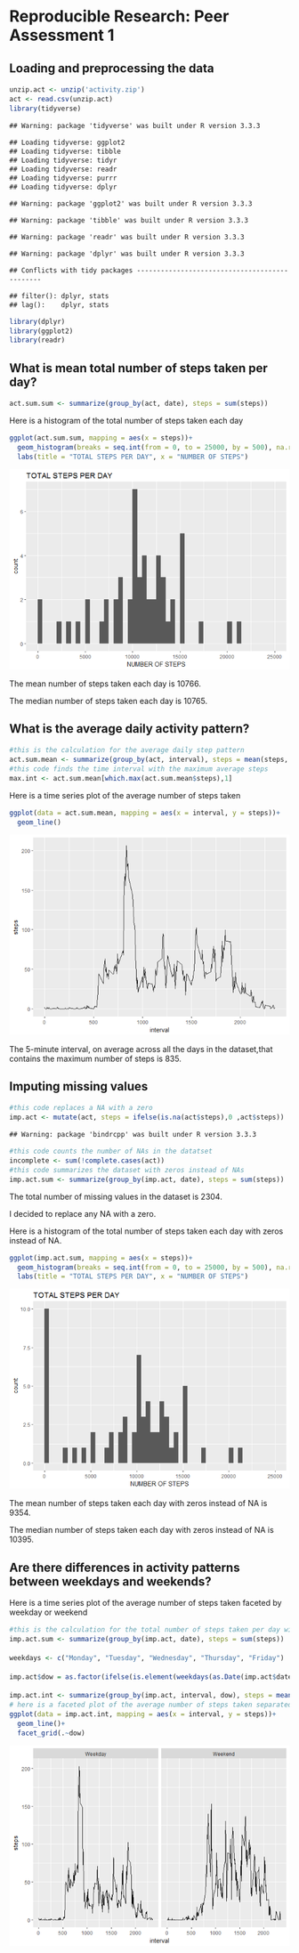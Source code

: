 # Reproducible Research: Peer Assessment 1


## Loading and preprocessing the data

```r
unzip.act <- unzip('activity.zip')
act <- read.csv(unzip.act)
library(tidyverse)
```

```
## Warning: package 'tidyverse' was built under R version 3.3.3
```

```
## Loading tidyverse: ggplot2
## Loading tidyverse: tibble
## Loading tidyverse: tidyr
## Loading tidyverse: readr
## Loading tidyverse: purrr
## Loading tidyverse: dplyr
```

```
## Warning: package 'ggplot2' was built under R version 3.3.3
```

```
## Warning: package 'tibble' was built under R version 3.3.3
```

```
## Warning: package 'readr' was built under R version 3.3.3
```

```
## Warning: package 'dplyr' was built under R version 3.3.3
```

```
## Conflicts with tidy packages ----------------------------------------------
```

```
## filter(): dplyr, stats
## lag():    dplyr, stats
```

```r
library(dplyr)
library(ggplot2)
library(readr)
```



## What is mean total number of steps taken per day?

```r
act.sum.sum <- summarize(group_by(act, date), steps = sum(steps))
```
Here is a histogram of the total number of steps taken each day


```r
ggplot(act.sum.sum, mapping = aes(x = steps))+
  geom_histogram(breaks = seq.int(from = 0, to = 25000, by = 500), na.rm = TRUE)+
  labs(title = "TOTAL STEPS PER DAY", x = "NUMBER OF STEPS")
```

![](PA1_template_files/figure-html/unnamed-chunk-3-1.png)<!-- -->

The mean number of steps taken each day is 10766.

The median number of steps taken each day is 10765.

## What is the average daily activity pattern?

```r
#this is the calculation for the average daily step pattern
act.sum.mean <- summarize(group_by(act, interval), steps = mean(steps, na.rm = TRUE))
#this code finds the time interval with the maximum average steps 
max.int <- act.sum.mean[which.max(act.sum.mean$steps),1]
```
Here is a time series plot of the average number of steps taken

```r
ggplot(data = act.sum.mean, mapping = aes(x = interval, y = steps))+
  geom_line()
```

![](PA1_template_files/figure-html/unnamed-chunk-5-1.png)<!-- -->

The 5-minute interval, on average across all the days in the dataset,that contains the maximum number of steps is 835.

## Imputing missing values

```r
#this code replaces a NA with a zero
imp.act <- mutate(act, steps = ifelse(is.na(act$steps),0 ,act$steps))
```

```
## Warning: package 'bindrcpp' was built under R version 3.3.3
```

```r
#this code counts the number of NAs in the datatset
incomplete <- sum(!complete.cases(act))
#this code summarizes the dataset with zeros instead of NAs
imp.act.sum <- summarize(group_by(imp.act, date), steps = sum(steps))
```
The total number of missing values in the dataset is 2304.

I decided to replace any NA with a zero.

Here is a histogram of the total number of steps taken each day with zeros instead of NA.

```r
ggplot(imp.act.sum, mapping = aes(x = steps))+
  geom_histogram(breaks = seq.int(from = 0, to = 25000, by = 500), na.rm = TRUE)+
  labs(title = "TOTAL STEPS PER DAY", x = "NUMBER OF STEPS")
```

![](PA1_template_files/figure-html/unnamed-chunk-7-1.png)<!-- -->

The mean number of steps taken each day with zeros instead of NA is 9354.

The median number of steps taken each day with zeros instead of NA is 10395.


## Are there differences in activity patterns between weekdays and weekends?
Here is a time series plot of the average number of steps taken faceted by weekday or weekend

```r
#this is the calculation for the total number of steps taken per day with zeros instead of NA.
imp.act.sum <- summarize(group_by(imp.act, date), steps = sum(steps))

weekdays <- c("Monday", "Tuesday", "Wednesday", "Thursday", "Friday")

imp.act$dow = as.factor(ifelse(is.element(weekdays(as.Date(imp.act$date)),weekdays), "Weekday", "Weekend"))

imp.act.int <- summarize(group_by(imp.act, interval, dow), steps = mean(steps, na.rm = TRUE))
# here is a faceted plot of the average number of steps taken separated by weekdays or weekends 
ggplot(data = imp.act.int, mapping = aes(x = interval, y = steps))+
  geom_line()+
  facet_grid(.~dow)
```

![](PA1_template_files/figure-html/unnamed-chunk-8-1.png)<!-- -->

